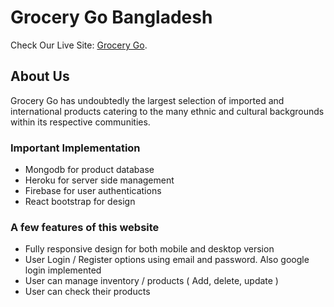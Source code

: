 # Grocery Go Bangladesh

Check Our Live Site:  [Grocery Go](https://github.com/facebook/create-react-app).

## About Us 

Grocery Go has undoubtedly the largest selection of imported and international products catering to the many ethnic and cultural backgrounds within its respective communities.

### Important Implementation 


* Mongodb for product database 
* Heroku for server side management 
* Firebase for user authentications 
* React bootstrap for design 


### A few features of this website

* Fully responsive design for both mobile and desktop version
* User Login / Register options using email and password. Also google login implemented
* User can manage inventory / products ( Add, delete, update )
* User can check their products 